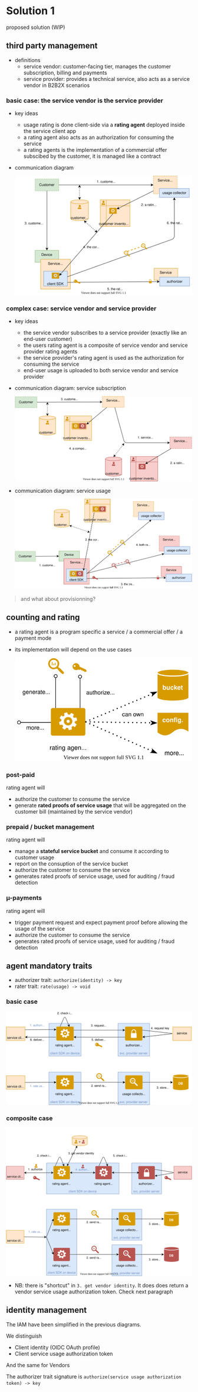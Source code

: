 # Solution 1

proposed solution (WIP)

## third party management

- definitions
    - service vendor: customer-facing tier, manages the customer subscription, billing and payments
    - service provider: provides a technical service, also acts as a service vendor in B2B2X scenarios

### basic case: the service vendor is the service provider

- key ideas
    - usage rating is done client-side via a __rating agent__ deployed inside the service client app
    - a rating agent also acts as an authorization for consuming the service
    - a rating agents is the implementation of a commercial offer subscibed by the customer, it is managed like a contract

- communication diagram

    ![](./sequence-3rdparty-basic.drawio.svg)

### complex case: service vendor and service provider

- key ideas
    - the service vendor subscribes to a service provider (exactly like an end-user customer)
    - the users rating agent is a composite of service vendor and service provider rating agents
    - the service provider's rating agent is used as the authorization for consuming the service
    - end-user usage is uploaded to both service vendor and service provider

- communication diagram: service subscription

    ![](./sequence-3rdparty-complex-subscription.drawio.svg)

- communication diagram: service usage

    ![](./sequence-3rdparty-complex-usage.drawio.svg)

> and what about provisionning?

## counting and rating

- a rating agent is a program specific a service / a commercial offer / a payment mode
- its implementation will depend on the use cases

    ![](./contract-agent.drawio.svg)

### post-paid

rating agent will
- authorize the customer to consume the service
- generate __rated proofs of service usage__ that will be aggregated on the customer bill (maintained by the service vendor)

### prepaid / bucket management

rating agent will
- manage a __stateful service bucket__ and consume it according to customer usage
- report on the consuption of the service bucket
- authorize the customer to consume the service
- generates rated proofs of service usage, used for auditing / fraud detection

### µ-payments

rating agent will
- trigger payment request and expect payment proof before allowing the usage of the service
- authorize the customer to consume the service
- generates rated proofs of service usage, used for auditing / fraud detection

## agent mandatory traits

- authorizer trait: `authorize(identity) -> key`
- rater trait: `rate(usage) -> void`

### basic case

![](./contract-agent-detailed.drawio.svg)

### composite case

![](./contract-agent-detailed-composite.drawio.svg)

- NB: there is "shortcut" in `3. get vendor identity`. It does does return a vendor service usage authorization token. Check next paragraph

## identity management

The IAM have been simplified in the previous diagrams.

We distinguish
- Client identity (OIDC OAuth profile)
- Client service usage authorization token

And the same for Vendors

The authorizer trait signature is `authorize(service usage authorization token) -> key`


